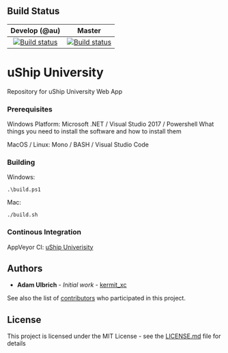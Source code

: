 ## Build Status

|Develop (@au) |Master|
|:--:|:--:|
|[![Build status](https://ci.appveyor.com/api/projects/status/g73gf2dkfatc40rp/branch/jimg?svg=true)](https://ci.appveyor.com/project/usu/ushipuniversity/branch/jimg)|[![Build status](https://ci.appveyor.com/api/projects/status/g73gf2dkfatc40rp/branch/master?svg=true)](https://ci.appveyor.com/project/usu/ushipuniversity/branch/master)|

# uShip University

Repository for uShip University Web App

### Prerequisites

Windows Platform: Microsoft .NET / Visual Studio 2017 / Powershell  What things you need to install the software and how to install them

MacOS / Linux: Mono / BASH / Visual Studio Code

### Building

Windows:

```
.\build.ps1
```
Mac:

```
./build.sh
```

### Continous Integration

AppVeyor CI: [uShip Univerisity](https://ci.appveyor.com/project/usu/ushipuniversity)

## Authors

* **Adam Ulbrich** - *Initial work* - [kermit_xc](https://github.com/kermitxc)

See also the list of [contributors](https://github.com/uShip/uShipUniversity/graphs/contributors) who participated in this project.

## License

This project is licensed under the MIT License - see the [LICENSE.md](LICENSE.md) file for details

